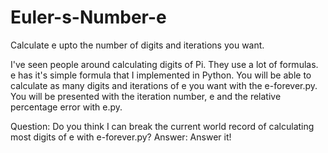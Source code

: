 # Euler-s-Number-e
Calculate e upto the number of digits and iterations you want.

I've seen people around calculating digits of Pi. They use a lot of formulas. e has it's simple formula that I implemented in Python. You will be able to calculate as many digits and iterations of e you want with the e-forever.py. You will be presented with the iteration number, e and the relative percentage error with e.py.

Question: Do you think I can break the current world record of calculating most digits of e with e-forever.py?
Answer: Answer it!
